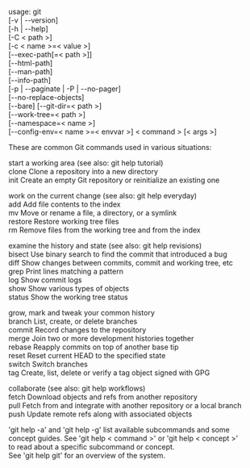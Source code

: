 usage: git <br>
[-v | --version]<br>
[-h | --help]<br>
[-C < path >]<br>
[-c < name >=< value >]<br>
[--exec-path[=< path >]]<br>
[--html-path]<br>
[--man-path]<br>
[--info-path]<br>
[-p | --paginate | -P | --no-pager]<br>
[--no-replace-objects]<br>
[--bare]
[--git-dir=< path >]<br>
[--work-tree=< path >]<br>
[--namespace=< name >]<br>
[--config-env=< name >=< envvar >] < command > [< args >]<br>

These are common Git commands used in various situations:<br>

start a working area (see also: git help tutorial)<br>
	clone     Clone a repository into a new directory<br>
	init      Create an empty Git repository or reinitialize an existing one<br>

work on the current change (see also: git help everyday)<br>
	add       Add file contents to the index<br>
	mv        Move or rename a file, a directory, or a symlink<br>
	restore   Restore working tree files<br>
	rm        Remove files from the working tree and from the index<br>

examine the history and state (see also: git help revisions)<br>
	bisect    Use binary search to find the commit that introduced a bug<br>
	diff      Show changes between commits, commit and working tree, etc<br>
	grep      Print lines matching a pattern<br>
	log       Show commit logs<br>
	show      Show various types of objects<br>
	status    Show the working tree status<br>

grow, mark and tweak your common history<br>
	branch    List, create, or delete branches<br>
	commit    Record changes to the repository<br>
	merge     Join two or more development histories together<br>
	rebase    Reapply commits on top of another base tip<br>
	reset     Reset current HEAD to the specified state<br>
	switch    Switch branches<br>
	tag       Create, list, delete or verify a tag object signed with GPG<br>

collaborate (see also: git help workflows)<br>
	fetch     Download objects and refs from another repository<br>
	pull      Fetch from and integrate with another repository or a local branch<br>
	push      Update remote refs along with associated objects<br>

'git help -a' and 'git help -g' list available subcommands and some<br>
concept guides. See 'git help < command >' or 'git help < concept >'<br>
to read about a specific subcommand or concept.<br>
See 'git help git' for an overview of the system.<br>